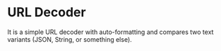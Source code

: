 # URL Decoder

It is a simple URL decoder with auto-formatting and compares two text variants (JSON, String, or something else).